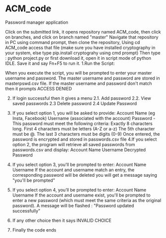 # ACM_code
Password manager application

Click on the submitted link, it opens repository named ACM_code, then click on branches, and click on branch named "master"
Navigate that repository in PC using command prompt, then clone the repository,
Using cd ACM_code access that file
(make sure you have installed cryptography in your system, else type pip.install cryptograhy using cmd prompt)
Then type : python project.py
or first download it, open it in script mode of python IDLE. Save it and say Fn+F5 to run it.
1.Run the Script:
  
  When you execute the script, you will be prompted to enter your master username and password. The master username and password are stored in masterpswd.csv file.
  If the master username and password don't match then it prompts ACCESS DENIED

2. If login successful then it gives a menu 
  2.1. Add password
  2.2. View saved passwords
  2.3  Delete password
  2.4  Update Password

3. If you select option 1, you will be asked to provide:
  Account Name (eg Insta, Facebook)
  Username (associated with the account)
  Password - This password must meet the following criteria:
            Exactly 8 characters long.
            First 4 characters must be letters (A-Z or a-z)
            The 5th character must be @.
            The last 3 characters must be digits (0-9)
   Once entered, the password is encrypted and stored in passwords.csv file
4.If you select option 2, the program will retrieve all saved passwords from passwords.csv and display:
  Account Name
  Username
  Decrypted Password

5. If you select option 3, you'll be prompted to enter:
  Account Name
  Username
  If the account and username match an entry, the corresponding password will be deleted
  you will get a message saying "you'll be prompted"

4. If you select option 4, you’ll be prompted to enter:
  Account Name
  Username
  If the account and username exist, you'll be prompted to enter a new password (which must meet the same criteria as the original password).
  A message will be flashed : "Password updated successfully"

5. If any other choice then it says INVALID CHOICE
6. Finally the code ends
